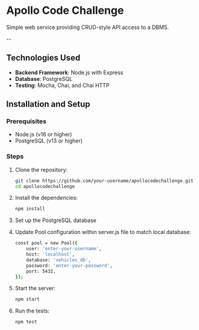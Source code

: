 # Apollo Code Challenge
Simple web service providing CRUD-style API access to a DBMS.

--

## Technologies Used
- **Backend Framework**: Node.js with Express
- **Database**: PostgreSQL
- **Testing**: Mocha, Chai, and Chai HTTP

## Installation and Setup

### Prerequisites
- Node.js (v16 or higher)
- PostgreSQL (v13 or higher)

### Steps
1. Clone the repository:
   ```bash
   git clone https://github.com/your-username/apollocodechallenge.git
   cd apollocodechallenge

2. Install the dependencies:
    ```bash
    npm install

3. Set up the PostgreSQL database

4. Update Pool configuration within server.js file to match local database:
    ```bash
    const pool = new Pool({
        user: 'enter-your-username',
        host: 'localhost',
        database: 'vehicles_db',
        password: 'enter-your-password',
        port: 5432,
    });

5. Start the server: 
    ```bash
    npm start

6. Run the tests: 
    ```bash
    npm test
